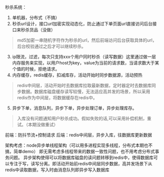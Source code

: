 秒杀系统：

1. 单机器，分布式（不搞）
2. 秒杀url设计，接口url加密实现动态化，防止通过下单页面url直接访问后台接口来秒杀货品（没做）
> md5加密一串随机字符作为秒杀的url，然后前端访问后台获取具体的url，后台校验通过之后才可以继续秒杀。
3. ip限流，过滤，每次只支持xxx个用户同时秒杀（读写数据）这里通过做一层内存服务来实现，以用户host为key，value为当前的请求数，当请求数大于某个值的时候，拒绝请求。
4. 内存缓存，redis缓存，扣减库存，活动开始时同步数据源，活动预热
> redis中间层，活动开始时去数据库拉取最新数据，定时器定时去数据库同步数据。数据库磁盘缓存读写较慢，无法适应高并发的场景，所以采用redis作为中间层，将数据缓存在redis中。
5. 异步下单，消息队列，异步下单，异步处理订单，异步处理库存。
> 入库没有问题通知用户秒杀成功。假如失败的话,可以采用补偿机制，重试。（本期没做重试）

前端：防抖节流+控制请求
后端：redis中间层，异步入库，往数据库更新数据

架构考虑：node异步单线程架构（可以用多进程实现多线程，分布式本期也不搞，简单demo）
即无需考虑多线程带来的数据一致性问题，也不用考虑分布式事务问题。
异步架构使得可以将数据库磁盘的读问题转移到redis中，使得数据库可以专注于写，读写分离。即活动开始前redis中间层同步数据，高并发场景下从redis中读取数据，写入时由消息队列即异步写入数据库